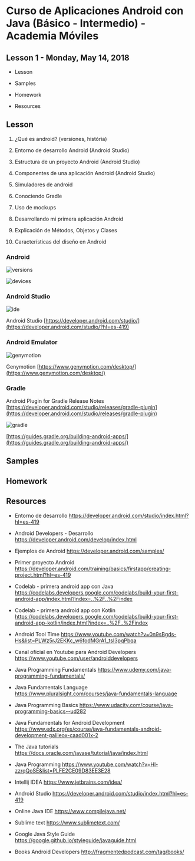 # Curso de Aplicaciones Android con Java (Básico - Intermedio) - Academia Móviles

## Lesson 1 - Monday, May 14, 2018

- Lesson

- Samples

- Homework

- Resources

## Lesson

1. ¿Qué es android? (versiones, história)

2. Entorno de desarrollo Android (Android Studio)

3. Estructura de un proyecto Android (Android Studio)

4. Componentes de una aplicación Android (Android Studio)

5. Simuladores de android

6. Conociendo Gradle

7. Uso de mockups

8. Desarrollando mi primera aplicación Android

9. Explicación de Métodos, Objetos y Clases

10. Características del diseño en Android

### Android

![versions](https://chart.googleapis.com/chart?chs=500x250&cht=p&chco=c4df9b%2C6fad0c&chf=bg%2Cs%2C00000000&chd=t%3A0.3%2C0.4%2C4.3%2C10.3%2C22.4%2C25.6%2C31.1%2C5.7&chl=Gingerbread%7CIce%20Cream%20Sandwich%7CJelly%20Bean%7CKitKat%7CLollipop%7CMarshmallow%7CNougat%7COreo)

![devices](https://chart.googleapis.com/chart?chs=400x250&cht=p&chco=c4df9b%2C6fad0c&chf=bg%2Cs%2C00000000&chd=t%3A2.9%2C5.5%2C91.1%2C0.5&chl=Xlarge%7CLarge%7CNormal%7CSmall)

### Android Studio

![ide](https://developer.android.com/studio/images/studio-homepage-hero_2x.jpg?hl=es-419)

Android Studio [https://developer.android.com/studio/](https://developer.android.com/studio/?hl=es-419)

### Android Emulator

![genymotion](https://www.genymotion.com/wp-content/uploads/2016/02/features-genymotion-imac.jpg)

Genymotion [https://www.genymotion.com/desktop/](https://www.genymotion.com/desktop/)

### Gradle

Android Plugin for Gradle Release Notes  [https://developer.android.com/studio/releases/gradle-plugin](https://developer.android.com/studio/releases/gradle-plugin)

![gradle](https://www.safaribooksonline.com/library/view/gradle-recipes-for/9781491947272/assets/rega_0108.png)

[https://guides.gradle.org/building-android-apps/](https://guides.gradle.org/building-android-apps/)

## Samples

## Homework

## Resources

- Entorno de desarrollo https://developer.android.com/studio/index.html?hl=es-419

- Android Developers - Desarrollo https://developer.android.com/develop/index.html

- Ejemplos de Android  https://developer.android.com/samples/

- Primer proyecto Android https://developer.android.com/training/basics/firstapp/creating-project.html?hl=es-419

- Codelab - primera android app con Java https://codelabs.developers.google.com/codelabs/build-your-first-android-app/index.html?index=..%2F..%2Findex

- Codelab - primera android app con Kotlin https://codelabs.developers.google.com/codelabs/build-your-first-android-app-kotlin/index.html?index=..%2F..%2Findex

- Android Tool Time https://www.youtube.com/watch?v=0n9sBgds-Hs&list=PLWz5rJ2EKKc_w6fodMGrA1_tsI3pqPbqa

- Canal oficial en Youtube para Android Developers https://www.youtube.com/user/androiddevelopers

- Java Programming Fundamentals https://www.udemy.com/java-programming-fundamentals/

- Java Fundamentals Language https://www.pluralsight.com/courses/java-fundamentals-language

- Java Programming Basics https://www.udacity.com/course/java-programming-basics--ud282

- Java Fundamentals for Android Development https://www.edx.org/es/course/java-fundamentals-android-development-galileox-caad001x-2

- The Java tutorials https://docs.oracle.com/javase/tutorial/java/index.html

- Java Programming https://www.youtube.com/watch?v=Hl-zzrqQoSE&list=PLFE2CE09D83EE3E28

- Intellij IDEA https://www.jetbrains.com/idea/

- Android Studio https://developer.android.com/studio/index.html?hl=es-419

- Online Java IDE https://www.compilejava.net/

- Sublime text https://www.sublimetext.com/

- Google Java Style Guide https://google.github.io/styleguide/javaguide.html

- Books Android Developers http://fragmentedpodcast.com/tag/books/
